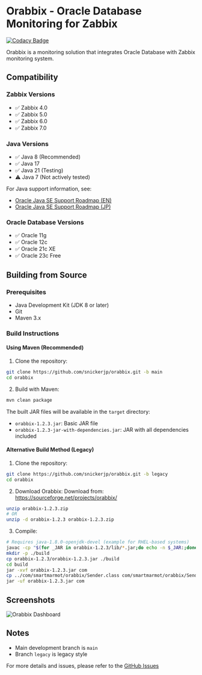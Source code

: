 # Orabbix - Oracle Database Monitoring for Zabbix

[![Codacy Badge](https://api.codacy.com/project/badge/Grade/56a9164c812c4ea1a0fca04469616c7c)](https://app.codacy.com/app/snickerjp/orabbix?utm_source=github.com&utm_medium=referral&utm_content=snickerjp/orabbix&utm_campaign=Badge_Grade_Settings)

Orabbix is a monitoring solution that integrates Oracle Database with Zabbix monitoring system.

## Compatibility

### Zabbix Versions
- ✅ Zabbix 4.0
- ✅ Zabbix 5.0
- ✅ Zabbix 6.0
- ✅ Zabbix 7.0

### Java Versions
- ✅ Java 8 (Recommended)
- ✅ Java 17
- ✅ Java 21 (Testing)
- ⚠️ Java 7 (Not actively tested)

For Java support information, see:
- [Oracle Java SE Support Roadmap (EN)](https://www.oracle.com/java/technologies/java-se-support-roadmap.html)
- [Oracle Java SE Support Roadmap (JP)](https://www.oracle.com/jp/java/technologies/java-se-support-roadmap.html)

### Oracle Database Versions
- ✅ Oracle 11g
- ✅ Oracle 12c
- ✅ Oracle 21c XE
- ✅ Oracle 23c Free

## Building from Source

### Prerequisites
- Java Development Kit (JDK 8 or later)
- Git
- Maven 3.x

### Build Instructions

#### Using Maven (Recommended)
1. Clone the repository:
```sh
git clone https://github.com/snickerjp/orabbix.git -b main
cd orabbix
```

2. Build with Maven:
```sh
mvn clean package
```

The built JAR files will be available in the `target` directory:
- `orabbix-1.2.3.jar`: Basic JAR file
- `orabbix-1.2.3-jar-with-dependencies.jar`: JAR with all dependencies included

#### Alternative Build Method (Legacy)

1. Clone the repository:
```sh
git clone https://github.com/snickerjp/orabbix.git -b legacy
cd orabbix
```

2. Download Orabbix:
Download from: https://sourceforge.net/projects/orabbix/
```sh
unzip orabbix-1.2.3.zip
# OR
unzip -d orabbix-1.2.3 orabbix-1.2.3.zip
```

3. Compile:
```sh
# Requires java-1.8.0-openjdk-devel (example for RHEL-based systems)
javac -cp "$(for _JAR in orabbix-1.2.3/lib/*.jar;do echo -n $_JAR:;done)orabbix-1.2.3/orabbix-1.2.3.jar" com/smartmarmot/orabbix/Sender.java
mkdir -p ./build
cp orabbix-1.2.3/orabbix-1.2.3.jar ./build
cd build
jar -xvf orabbix-1.2.3.jar com
cp ../com/smartmarmot/orabbix/Sender.class com/smartmarmot/orabbix/Sender.class
jar -uf orabbix-1.2.3.jar com
```

## Screenshots

![Orabbix Dashboard](https://github.com/snickerjp/orabbix/assets/1247622/4494419e-2a2d-41cd-a7cf-b8565b689cf9)

## Notes
- Main development branch is `main`
- Branch `legacy` is legacy style

For more details and issues, please refer to the [GitHub Issues](https://github.com/snickerjp/orabbix/issues)
